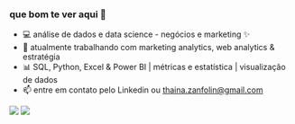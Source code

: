 ### que bom te ver aqui 👋

<!--
**thainazanfolin/ThainaZanfolin** is a ✨ _special_ ✨ repository because its `README.md` (this file) appears on your GitHub profile.

Here are some ideas to get you started:
-->
- 💻 análise de dados e data science - negócios e marketing ✨  
- 📌 atualmente trabalhando com marketing analytics, web analytics & estratégia
- 📊 SQL, Python, Excel & Power BI | métricas e estatística | visualização de dados
- 📫 entre em contato pelo Linkedin ou thaina.zanfolin@gmail.com 

<!--
<div>
<a href="https://github.com/thainazanfolin">
<img height="160em" src="https://github-readme-stats.vercel.app/api/top-langs/?username=thainazanfolin&layout=compact&langs_count=7&theme=dracula"/>
<img height="160em" src="https://github-readme-stats.vercel.app/api?username=thainazanfolin&show_icons=true&theme=dracula&include_all_commits=true&count_private=true"/>
</div>
-->

<div>
<a href = "mailto:contato@thaina.zanfolin@gmail.com"><img src="https://img.shields.io/badge/Gmail-D14836?style=for-the-badge&logo=gmail&logoColor=white" target="_blank"></a>
<a href="https://www.linkedin.com/in/thaina-zanfolin" target="_blank"><img src="https://img.shields.io/badge/-LinkedIn-%230077B5?style=for-the-badge&logo=linkedin&logoColor=white" target="_blank"></a>   
</div>
